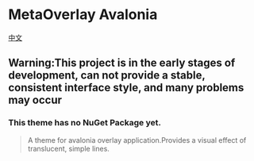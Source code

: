 ﻿# MetaOverlay Avalonia

[中文](./README_CN.md "README_CN.md")

## Warning:This project is in the early stages of development, can not provide a stable, consistent interface style, and many problems may occur

### This theme has no NuGet Package yet.

> A theme for avalonia overlay application.Provides a visual effect of translucent, simple lines.
